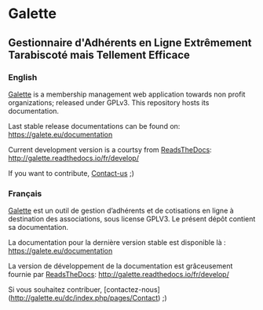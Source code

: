 # Galette
## Gestionnaire d'Adhérents en Ligne Extrêmement Tarabiscoté mais Tellement Efficace

### English

[Galette](https://galette.eu) is a membership management web application towards non profit organizations; released under GPLv3.
This repository hosts its documentation.

Last stable release documentations can be found on:
https://galete.eu/documentation

Current development version is a courtsy from [ReadsTheDocs](https://readthedocs.io):
http://galette.readthedocs.io/fr/develop/

If you want to contribute, [Contact-us](http://galette.eu/dc/index.php/pages/Contact) ;)

### Français

[Galette](https://galette.eu) est un outil de gestion d’adhérents et de cotisations en ligne à destination des associations, sous license GPLV3.
Le présent dépôt contient sa documentation.

La documentation pour la dernière version stable est disponible là :
https://galete.eu/documentation

La version de développement de la documentation est grâceusement fournie par [ReadsTheDocs](https://readthedocs.io):
http://galette.readthedocs.io/fr/develop/

Si vous souhaitez contribuer, [contactez-nous] (http://galette.eu/dc/index.php/pages/Contact) ;)
